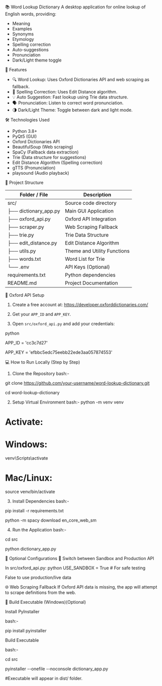 📚 Word Lookup Dictionary
A desktop application for online lookup of English words, providing:
- Meaning
- Examples
- Synonyms
- Etymology
- Spelling correction
- Auto-suggestions
- Pronunciation
- Dark/Light theme toggle

🚀 Features

- 🔍 Word Lookup: Uses Oxford Dictionaries API and web scraping as fallback.
- 🧠 Spelling Correction: Uses Edit Distance algorithm.
- 💡 Auto Suggestion: Fast lookup using Trie data structure.
- 🗣️ Pronunciation: Listen to correct word pronunciation.
- 🌗 Dark/Light Theme: Toggle between dark and light mode.

🛠 Technologies Used

- Python 3.8+
- PyQt5 (GUI)
- Oxford Dictionaries API
- BeautifulSoup (Web scraping)
- SpaCy (Fallback data extraction)
- Trie (Data structure for suggestions)
- Edit Distance Algorithm (Spelling correction)
- gTTS (Pronunciation)
- playsound (Audio playback)

📂 Project Structure

| Folder / File         | Description                 |
| ----------------------|---------------------------- |
| src/                  | Source code directory       |
| ├── dictionary_app.py | Main GUI Application        |
| ├── oxford_api.py     | Oxford API Integration      |
| ├── scraper.py        | Web Scraping Fallback       |
| ├── trie.py           | Trie Data Structure         |
| ├── edit_distance.py  | Edit Distance Algorithm     |
| ├── utils.py          | Theme and Utility Functions |
| ├── words.txt         | Word List for Trie          |
| └── .env              | API Keys (Optional)         |
| requirements.txt      | Python dependencies         |
| README.md             | Project Documentation       |

🔑 Oxford API Setup

1. Create a free account at: https://developer.oxforddictionaries.com/

2. Get your `APP_ID` and `APP_KEY`.

3. Open `src/oxford_api.py` and add your credentials:

python

APP_ID = 'cc3c7d27'

APP_KEY = 'efbbc5edc75eebb22ede3aa057874553'

💻 How to Run Locally (Step by Step)
1. Clone the Repository
bash:-

git clone https://github.com/your-username/word-lookup-dictionary.git

cd word-lookup-dictionary

2. Setup Virtual Environment
bash:-
python -m venv venv
# Activate:
# Windows:
venv\Scripts\activate
# Mac/Linux:
source venv/bin/activate


3. Install Dependencies
bash:-

pip install -r requirements.txt

python -m spacy download en_core_web_sm

4. Run the Application
bash:-

cd src

python dictionary_app.py

🔧 Optional Configurations
🔁 Switch between Sandbox and Production API

In src/oxford_api.py:
python
USE_SANDBOX = True  # For safe testing

False to use production/live data

🌐 Web Scraping Fallback
If Oxford API data is missing, the app will attempt to scrape definitions from the web.

💼 Build Executable (Windows)(Optional)

Install PyInstaller

bash:-

pip install pyinstaller

Build Executable

bash:-

cd src

pyinstaller --onefile --noconsole dictionary_app.py


#Executable will appear in dist/ folder.








